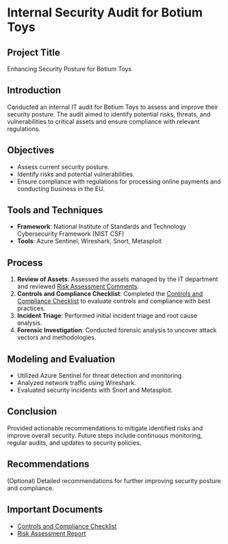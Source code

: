 # Internal Security Audit for Botium Toys

## Project Title
Enhancing Security Posture for Botium Toys

## Introduction
Conducted an internal IT audit for Botium Toys to assess and improve their security posture. The audit aimed to identify potential risks, threats, and vulnerabilities to critical assets and ensure compliance with relevant regulations.

## Objectives
- Assess current security posture.
- Identify risks and potential vulnerabilities.
- Ensure compliance with regulations for processing online payments and conducting business in the EU.

## Tools and Techniques
- **Framework**: National Institute of Standards and Technology Cybersecurity Framework (NIST CSF)
- **Tools**: Azure Sentinel, Wireshark, Snort, Metasploit

## Process
1. **Review of Assets**: Assessed the assets managed by the IT department and reviewed [Risk Assessment Comments](https://github.com/ksjkoba/internal-security-audit/blob/main/Botium%20Toys_%20Scope%2C%20goals%2C%20and%20risk%20assessment%20report.pdf).
2. **Controls and Compliance Checklist**: Completed the [Controls and Compliance Checklist](https://github.com/ksjkoba/internal-security-audit/blob/main/Controls%20and%20compliance%20checklist.pdf) to evaluate controls and compliance with best practices.
3. **Incident Triage**: Performed initial incident triage and root cause analysis.
4. **Forensic Investigation**: Conducted forensic analysis to uncover attack vectors and methodologies.

## Modeling and Evaluation
- Utilized Azure Sentinel for threat detection and monitoring.
- Analyzed network traffic using Wireshark.
- Evaluated security incidents with Snort and Metasploit.

## Conclusion
Provided actionable recommendations to mitigate identified risks and improve overall security. Future steps include continuous monitoring, regular audits, and updates to security policies.

## Recommendations
(Optional) Detailed recommendations for further improving security posture and compliance.

## Important Documents
- [Controls and Compliance Checklist](https://github.com/ksjkoba/internal-security-audit/blob/main/Controls%20and%20compliance%20checklist.pdf)
- [Risk Assessment Report](https://github.com/ksjkoba/internal-security-audit/blob/main/Botium%20Toys_%20Scope%2C%20goals%2C%20and%20risk%20assessment%20report.pdf)
